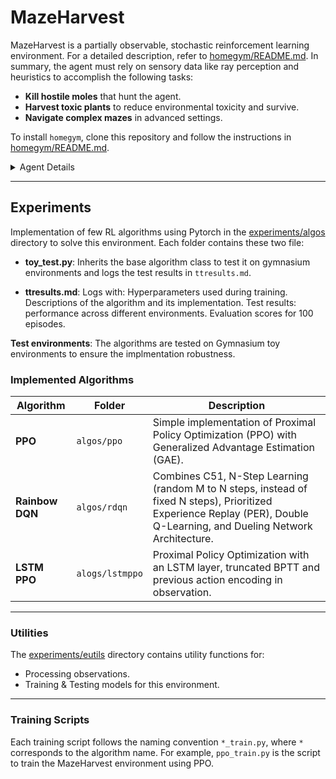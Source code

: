 # MazeHarvest

MazeHarvest is a partially observable, stochastic reinforcement learning environment. For a detailed description, refer to [homegym/README.md](./homegym/README.md). In summary, the agent must rely on sensory data like ray perception and heuristics to accomplish the following tasks:

- **Kill hostile moles** that hunt the agent.
- **Harvest toxic plants** to reduce environmental toxicity and survive.
- **Navigate complex mazes** in advanced settings.

To install `homegym`, clone this repository and follow the instructions in [homegym/README.md](./homegym/README.md).


<!-- <img src="./experiments/aperf/rdqn_vision_net.gif" width="500"> -->

<details>
  <summary>Agent Details</summary>
  > LSTM-PPO Agent, Recurrent Policy with episodic memory.
</details>


---

## Experiments 

Implementation of few RL algorithms using Pytorch in the [experiments/algos](./experiments/algos) directory to solve this environment. Each folder contains these two file:

- **toy_test.py**: Inherits the base algorithm class to test it on gymnasium environments and logs the test results in `ttresults.md`.

- **ttresults.md**: Logs with:
    Hyperparameters used during training.
    Descriptions of the algorithm and its implementation.
    Test results: performance across different environments.
    Evaluation scores for 100 episodes.

**Test environments**: The algorithms are tested on Gymnasium toy environments to ensure the implmentation robustness.

### Implemented Algorithms

| Algorithm     | Folder         | Description                                                                 |
|---------------|----------------|-----------------------------------------------------------------------------|
| **PPO**       | `algos/ppo`    | Simple implementation of Proximal Policy Optimization (PPO) with Generalized Advantage Estimation (GAE). |
| **Rainbow DQN** | `algos/rdqn`  | Combines C51, N-Step Learning (random M to N steps, instead of fixed N steps), Prioritized Experience Replay (PER), Double Q-Learning, and Dueling Network Architecture. |
| **LSTM PPO** | `alogs/lstmppo` | Proximal Policy Optimization with an LSTM layer, truncated BPTT and previous action encoding in observation.|
---

### Utilities

The [experiments/eutils](./experiments/eutils) directory contains utility functions for:

- Processing observations.
- Training & Testing models for this environment.

---

### Training Scripts

Each training script follows the naming convention `*_train.py`, where `*` corresponds to the algorithm name. For example, `ppo_train.py` is the script to train the MazeHarvest environment using PPO.
